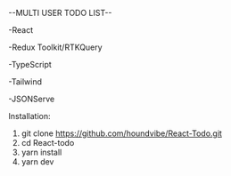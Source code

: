 --MULTI USER TODO LIST--

-React 

-Redux Toolkit/RTKQuery 

-TypeScript 

-Tailwind 

-JSONServe

Installation:
1. git clone https://github.com/houndvibe/React-Todo.git
2. cd React-todo
3. yarn install
4. yarn dev
